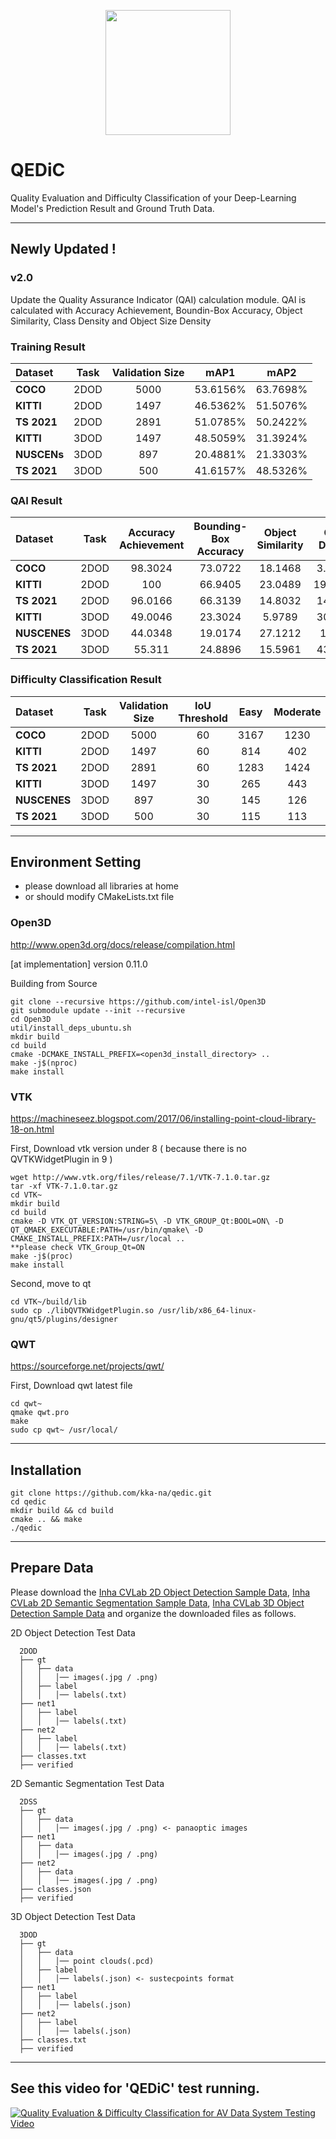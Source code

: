 <p align="center">
  <img width="200" height="200" src="https://user-images.githubusercontent.com/69347961/139665124-9a8fd604-9dbb-4ff8-9b71-3f2166e55364.png"/>
</p>

# QEDiC

Quality Evaluation and Difficulty Classification of your Deep-Learning Model's Prediction Result and Ground Truth Data.

---

## Newly Updated !

### v2.0

Update the Quality Assurance Indicator (QAI) calculation module.
QAI is calculated with Accuracy Achievement, Boundin-Box Accuracy, Object Similarity, Class Density and Object Size Density

### Training Result

| Dataset     | Task | Validation Size |   mAP1   |   mAP2   |
| :---------- | :--: | :-------------: | :------: | :------: |
| **COCO**    | 2DOD |      5000       | 53.6156% | 63.7698% |
| **KITTI**   | 2DOD |      1497       | 46.5362% | 51.5076% |
| **TS 2021** | 2DOD |      2891       | 51.0785% | 50.2422% |
| **KITTI**   | 3DOD |      1497       | 48.5059% | 31.3924% |
| **NUSCENs** | 3DOD |       897       | 20.4881% | 21.3303% |
| **TS 2021** | 3DOD |       500       | 41.6157% | 48.5326% |

### QAI Result

| Dataset      | Task | Accuracy Achievement | Bounding-Box Accuracy | Object Similarity | Class Density | Object Size Density |     QAI     |
| :----------- | :--: | :------------------: | :-------------------: | :---------------: | :-----------: | :-----------------: | :---------: |
| **COCO**     | 2DOD |       98.3024        |        73.0722        |      18.1468      |    3.41686    |       34.2982       | **83.1025** |
| **KITTI**    | 2DOD |         100          |        66.9405        |      23.0489      |   19.06011    |       39.6846       | **77.0294** |
| **TS 2021**  | 2DOD |       96.0166        |        66.3139        |      14.8032      |    14.3204    |       39.8156       | **78.6783** |
| **KITTI**    | 3DOD |       49.0046        |        23.3024        |      5.9789       |    30.5679    |       29.3885       | **61.2743** |
| **NUSCENES** | 3DOD |       44.0348        |        19.0174        |      27.1212      |    10.652     |       24.1427       | **60.2273** |
| **TS 2021**  | 3DOD |        55.311        |        24.8896        |      15.5961      |    43.7833    |       36.608        | **56.8426** |

### Difficulty Classification Result

| Dataset      | Task | Validation Size | IoU Threshold | Easy | Moderate | Hard |
| :----------- | :--: | :-------------: | :-----------: | :--: | :------: | :--: |
| **COCO**     | 2DOD |      5000       |      60       | 3167 |   1230   | 603  |
| **KITTI**    | 2DOD |      1497       |      60       | 814  |   402    | 281  |
| **TS 2021**  | 2DOD |      2891       |      60       | 1283 |   1424   | 184  |
| **KITTI**    | 3DOD |      1497       |      30       | 265  |   443    | 789  |
| **NUSCENES** | 3DOD |       897       |      30       | 145  |   126    | 625  |
| **TS 2021**  | 3DOD |       500       |      30       | 115  |   113    | 272  |

---

## Environment Setting

- please download all libraries at home
- or should modify CMakeLists.txt file

### Open3D

http://www.open3d.org/docs/release/compilation.html

[at implementation] version 0.11.0

Building from Source

```
git clone --recursive https://github.com/intel-isl/Open3D
git submodule update --init --recursive
cd Open3D
util/install_deps_ubuntu.sh
mkdir build
cd build
cmake -DCMAKE_INSTALL_PREFIX=<open3d_install_directory> ..
make -j$(nproc)
make install
```

### VTK

https://machineseez.blogspot.com/2017/06/installing-point-cloud-library-18-on.html

First, Download vtk version under 8 ( because there is no QVTKWidgetPlugin in 9 )

```
wget http://www.vtk.org/files/release/7.1/VTK-7.1.0.tar.gz
tar -xf VTK-7.1.0.tar.gz
cd VTK~
mkdir build
cd build
cmake -D VTK_QT_VERSION:STRING=5\ -D VTK_GROUP_Qt:BOOL=ON\ -D QT_QMAEK_EXECUTABLE:PATH=/usr/bin/qmake\ -D CMAKE_INSTALL_PREFIX:PATH=/usr/local ..
**please check VTK_Group_Qt=ON
make -j$(proc)
make install
```

Second, move <QVTKWidgetPlugin> to qt

```
cd VTK~/build/lib
sudo cp ./libQVTKWidgetPlugin.so /usr/lib/x86_64-linux-gnu/qt5/plugins/designer
```

### QWT

https://sourceforge.net/projects/qwt/

First, Download qwt latest file

```
cd qwt~
qmake qwt.pro
make
sudo cp qwt~ /usr/local/
```

---

## Installation

```
git clone https://github.com/kka-na/qedic.git
cd qedic
mkdir build && cd build
cmake .. && make
./qedic
```

---

## Prepare Data

Please download the
[Inha CVLab 2D Object Detection Sample Data](https://drive.google.com/file/d/1ZjGe4H0CAM18hRnk-JdDsuESKcryH4qB/view?usp=sharing),
[Inha CVLab 2D Semantic Segmentation Sample Data](https://drive.google.com/file/d/13J5iwSPK8i6tRvTEdffpQ-mb19ZNpZ5D/view?usp=sharing),
[Inha CVLab 3D Object Detection Sample Data](https://drive.google.com/file/d/13M64Sy8OkjuBaKdljpvCwo-Bx4cqENZ4/view?usp=sharing) and organize the downloaded files as follows.

2D Object Detection Test Data

```
  2DOD
  ├── gt
  │   ├── data
  │   │   │── images(.jpg / .png)
  │   ├── label
  │   │   │── labels(.txt)
  ├── net1
  │   ├── label
  │   │   │── labels(.txt)
  ├── net2
  │   ├── label
  │   │   │── labels(.txt)
  ├── classes.txt
  ├── verified
```

2D Semantic Segmentation Test Data

```
  2DSS
  ├── gt
  │   ├── data
  │   │   │── images(.jpg / .png) <- panaoptic images
  ├── net1
  │   ├── data
  │   │   │── images(.jpg / .png)
  ├── net2
  │   ├── data
  │   │   │── images(.jpg / .png)
  ├── classes.json
  ├── verified
```

3D Object Detection Test Data

```
  3DOD
  ├── gt
  │   ├── data
  │   │   │── point clouds(.pcd)
  │   ├── label
  │   │   │── labels(.json) <- sustecpoints format
  ├── net1
  │   ├── label
  │   │   │── labels(.json)
  ├── net2
  │   ├── label
  │   │   │── labels(.json)
  ├── classes.txt
  ├── verified
```

---

## See this video for 'QEDiC' test running.

[![Quality Evaluation & Difficulty Classification for AV Data System Testing Video](http://img.youtube.com/vi/duN7ffTMTec/0.jpg)](https://youtu.be/duN7ffTMTec)
